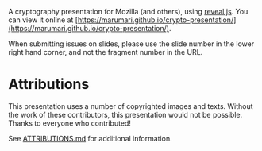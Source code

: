 A cryptography presentation for Mozilla (and others), using [reveal.js](http://lab.hakim.se/reveal-js/). You can view it online at [https://marumari.github.io/crypto-presentation/](https://marumari.github.io/crypto-presentation/).

When submitting issues on slides, please use the slide number in the lower right hand corner, and not the fragment number in the URL.

# Attributions

This presentation uses a number of copyrighted images and texts. Without the work of these contributors, this presentation would not be possible. Thanks to everyone who contributed!

See [ATTRIBUTIONS.md](ATTRIBUTIONS.md) for additional information.